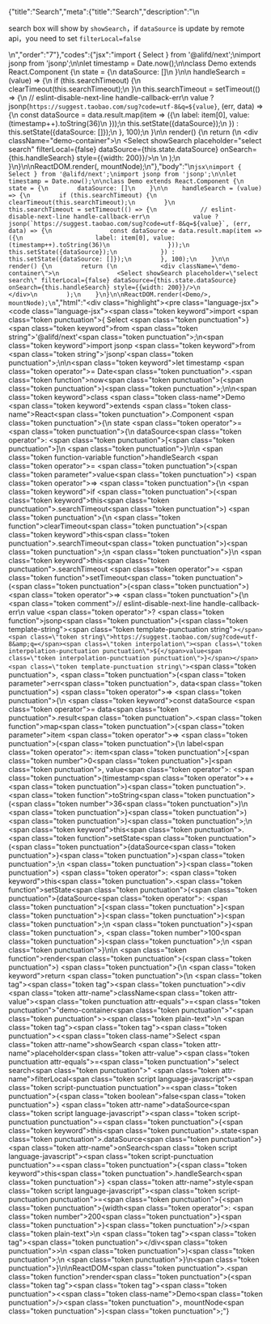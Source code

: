 {"title":"Search","meta":{"title":"Search","description":"\n<p>search box will show by <code>showSearch</code>，if <code>dataSource</code> is update by remote api，you need to set <code>filterLocal=false</code></p>\n","order":"7"},"codes":{"jsx":"import { Select } from '@alifd/next';\nimport jsonp from 'jsonp';\n\nlet timestamp = Date.now();\n\nclass Demo extends React.Component {\n    state = {\n        dataSource: []\n    }\n\n    handleSearch = (value) => {\n        if (this.searchTimeout) {\n            clearTimeout(this.searchTimeout);\n        }\n        this.searchTimeout = setTimeout(() => {\n            // eslint-disable-next-line handle-callback-err\n            value ? jsonp(`https://suggest.taobao.com/sug?code=utf-8&q=${value}`, (err, data) => {\n                const dataSource = data.result.map(item => ({\n                    label: item[0], value: (timestamp++).toString(36)\n                }));\n                this.setState({dataSource});\n            }) : this.setState({dataSource: []});\n        }, 100);\n    }\n\n    render() {\n        return (\n            <div className=\"demo-container\">\n                <Select showSearch placeholder=\"select search\" filterLocal={false} dataSource={this.state.dataSource} onSearch={this.handleSearch} style={{width: 200}}/>\n            </div>\n        );\n    }\n}\n\nReactDOM.render(<Demo/>, mountNode);\n"},"body":"\n````jsx\nimport { Select } from '@alifd/next';\nimport jsonp from 'jsonp';\n\nlet timestamp = Date.now();\n\nclass Demo extends React.Component {\n    state = {\n        dataSource: []\n    }\n\n    handleSearch = (value) => {\n        if (this.searchTimeout) {\n            clearTimeout(this.searchTimeout);\n        }\n        this.searchTimeout = setTimeout(() => {\n            // eslint-disable-next-line handle-callback-err\n            value ? jsonp(`https://suggest.taobao.com/sug?code=utf-8&q=${value}`, (err, data) => {\n                const dataSource = data.result.map(item => ({\n                    label: item[0], value: (timestamp++).toString(36)\n                }));\n                this.setState({dataSource});\n            }) : this.setState({dataSource: []});\n        }, 100);\n    }\n\n    render() {\n        return (\n            <div className=\"demo-container\">\n                <Select showSearch placeholder=\"select search\" filterLocal={false} dataSource={this.state.dataSource} onSearch={this.handleSearch} style={{width: 200}}/>\n            </div>\n        );\n    }\n}\n\nReactDOM.render(<Demo/>, mountNode);\n````","html":"<script>(function(){'use strict';\n\nvar _createClass = function () { function defineProperties(target, props) { for (var i = 0; i < props.length; i++) { var descriptor = props[i]; descriptor.enumerable = descriptor.enumerable || false; descriptor.configurable = true; if (\"value\" in descriptor) descriptor.writable = true; Object.defineProperty(target, descriptor.key, descriptor); } } return function (Constructor, protoProps, staticProps) { if (protoProps) defineProperties(Constructor.prototype, protoProps); if (staticProps) defineProperties(Constructor, staticProps); return Constructor; }; }();\n\nvar _next = require('@alifd/next');\n\nvar _jsonp = require('jsonp');\n\nvar _jsonp2 = _interopRequireDefault(_jsonp);\n\nfunction _interopRequireDefault(obj) { return obj && obj.__esModule ? obj : { default: obj }; }\n\nfunction _classCallCheck(instance, Constructor) { if (!(instance instanceof Constructor)) { throw new TypeError(\"Cannot call a class as a function\"); } }\n\nfunction _possibleConstructorReturn(self, call) { if (!self) { throw new ReferenceError(\"this hasn't been initialised - super() hasn't been called\"); } return call && (typeof call === \"object\" || typeof call === \"function\") ? call : self; }\n\nfunction _inherits(subClass, superClass) { if (typeof superClass !== \"function\" && superClass !== null) { throw new TypeError(\"Super expression must either be null or a function, not \" + typeof superClass); } subClass.prototype = Object.create(superClass && superClass.prototype, { constructor: { value: subClass, enumerable: false, writable: true, configurable: true } }); if (superClass) Object.setPrototypeOf ? Object.setPrototypeOf(subClass, superClass) : subClass.__proto__ = superClass; }\n\nvar timestamp = Date.now();\n\nvar Demo = function (_React$Component) {\n    _inherits(Demo, _React$Component);\n\n    function Demo() {\n        var _ref;\n\n        var _temp, _this, _ret;\n\n        _classCallCheck(this, Demo);\n\n        for (var _len = arguments.length, args = Array(_len), _key = 0; _key < _len; _key++) {\n            args[_key] = arguments[_key];\n        }\n\n        return _ret = (_temp = (_this = _possibleConstructorReturn(this, (_ref = Demo.__proto__ || Object.getPrototypeOf(Demo)).call.apply(_ref, [this].concat(args))), _this), _this.state = {\n            dataSource: []\n        }, _this.handleSearch = function (value) {\n            if (_this.searchTimeout) {\n                clearTimeout(_this.searchTimeout);\n            }\n            _this.searchTimeout = setTimeout(function () {\n                // eslint-disable-next-line handle-callback-err\n                value ? (0, _jsonp2.default)('https://suggest.taobao.com/sug?code=utf-8&q=' + value, function (err, data) {\n                    var dataSource = data.result.map(function (item) {\n                        return {\n                            label: item[0], value: (timestamp++).toString(36)\n                        };\n                    });\n                    _this.setState({ dataSource: dataSource });\n                }) : _this.setState({ dataSource: [] });\n            }, 100);\n        }, _temp), _possibleConstructorReturn(_this, _ret);\n    }\n\n    _createClass(Demo, [{\n        key: 'render',\n        value: function render() {\n            return React.createElement(\n                'div',\n                { className: 'demo-container' },\n                React.createElement(_next.Select, { showSearch: true, placeholder: 'select search', filterLocal: false, dataSource: this.state.dataSource, onSearch: this.handleSearch, style: { width: 200 } })\n            );\n        }\n    }]);\n\n    return Demo;\n}(React.Component);\n\nReactDOM.render(React.createElement(Demo, null), mountNode);})()</script><div class=\"highlight\"><pre class=\"language-jsx\"><code class=\"language-jsx\"><span class=\"token keyword\">import</span> <span class=\"token punctuation\">{</span> Select <span class=\"token punctuation\">}</span> <span class=\"token keyword\">from</span> <span class=\"token string\">'@alifd/next'</span><span class=\"token punctuation\">;</span>\n<span class=\"token keyword\">import</span> jsonp <span class=\"token keyword\">from</span> <span class=\"token string\">'jsonp'</span><span class=\"token punctuation\">;</span>\n\n<span class=\"token keyword\">let</span> timestamp <span class=\"token operator\">=</span> Date<span class=\"token punctuation\">.</span><span class=\"token function\">now</span><span class=\"token punctuation\">(</span><span class=\"token punctuation\">)</span><span class=\"token punctuation\">;</span>\n\n<span class=\"token keyword\">class</span> <span class=\"token class-name\">Demo</span> <span class=\"token keyword\">extends</span> <span class=\"token class-name\">React<span class=\"token punctuation\">.</span>Component</span> <span class=\"token punctuation\">{</span>\n    state <span class=\"token operator\">=</span> <span class=\"token punctuation\">{</span>\n        dataSource<span class=\"token operator\">:</span> <span class=\"token punctuation\">[</span><span class=\"token punctuation\">]</span>\n    <span class=\"token punctuation\">}</span>\n\n    <span class=\"token function-variable function\">handleSearch</span> <span class=\"token operator\">=</span> <span class=\"token punctuation\">(</span><span class=\"token parameter\">value</span><span class=\"token punctuation\">)</span> <span class=\"token operator\">=></span> <span class=\"token punctuation\">{</span>\n        <span class=\"token keyword\">if</span> <span class=\"token punctuation\">(</span><span class=\"token keyword\">this</span><span class=\"token punctuation\">.</span>searchTimeout<span class=\"token punctuation\">)</span> <span class=\"token punctuation\">{</span>\n            <span class=\"token function\">clearTimeout</span><span class=\"token punctuation\">(</span><span class=\"token keyword\">this</span><span class=\"token punctuation\">.</span>searchTimeout<span class=\"token punctuation\">)</span><span class=\"token punctuation\">;</span>\n        <span class=\"token punctuation\">}</span>\n        <span class=\"token keyword\">this</span><span class=\"token punctuation\">.</span>searchTimeout <span class=\"token operator\">=</span> <span class=\"token function\">setTimeout</span><span class=\"token punctuation\">(</span><span class=\"token punctuation\">(</span><span class=\"token punctuation\">)</span> <span class=\"token operator\">=></span> <span class=\"token punctuation\">{</span>\n            <span class=\"token comment\">// eslint-disable-next-line handle-callback-err</span>\n            value <span class=\"token operator\">?</span> <span class=\"token function\">jsonp</span><span class=\"token punctuation\">(</span><span class=\"token template-string\"><span class=\"token template-punctuation string\">`</span><span class=\"token string\">https://suggest.taobao.com/sug?code=utf-8&amp;q=</span><span class=\"token interpolation\"><span class=\"token interpolation-punctuation punctuation\">${</span>value<span class=\"token interpolation-punctuation punctuation\">}</span></span><span class=\"token template-punctuation string\">`</span></span><span class=\"token punctuation\">,</span> <span class=\"token punctuation\">(</span><span class=\"token parameter\">err<span class=\"token punctuation\">,</span> data</span><span class=\"token punctuation\">)</span> <span class=\"token operator\">=></span> <span class=\"token punctuation\">{</span>\n                <span class=\"token keyword\">const</span> dataSource <span class=\"token operator\">=</span> data<span class=\"token punctuation\">.</span>result<span class=\"token punctuation\">.</span><span class=\"token function\">map</span><span class=\"token punctuation\">(</span><span class=\"token parameter\">item</span> <span class=\"token operator\">=></span> <span class=\"token punctuation\">(</span><span class=\"token punctuation\">{</span>\n                    label<span class=\"token operator\">:</span> item<span class=\"token punctuation\">[</span><span class=\"token number\">0</span><span class=\"token punctuation\">]</span><span class=\"token punctuation\">,</span> value<span class=\"token operator\">:</span> <span class=\"token punctuation\">(</span>timestamp<span class=\"token operator\">++</span><span class=\"token punctuation\">)</span><span class=\"token punctuation\">.</span><span class=\"token function\">toString</span><span class=\"token punctuation\">(</span><span class=\"token number\">36</span><span class=\"token punctuation\">)</span>\n                <span class=\"token punctuation\">}</span><span class=\"token punctuation\">)</span><span class=\"token punctuation\">)</span><span class=\"token punctuation\">;</span>\n                <span class=\"token keyword\">this</span><span class=\"token punctuation\">.</span><span class=\"token function\">setState</span><span class=\"token punctuation\">(</span><span class=\"token punctuation\">{</span>dataSource<span class=\"token punctuation\">}</span><span class=\"token punctuation\">)</span><span class=\"token punctuation\">;</span>\n            <span class=\"token punctuation\">}</span><span class=\"token punctuation\">)</span> <span class=\"token operator\">:</span> <span class=\"token keyword\">this</span><span class=\"token punctuation\">.</span><span class=\"token function\">setState</span><span class=\"token punctuation\">(</span><span class=\"token punctuation\">{</span>dataSource<span class=\"token operator\">:</span> <span class=\"token punctuation\">[</span><span class=\"token punctuation\">]</span><span class=\"token punctuation\">}</span><span class=\"token punctuation\">)</span><span class=\"token punctuation\">;</span>\n        <span class=\"token punctuation\">}</span><span class=\"token punctuation\">,</span> <span class=\"token number\">100</span><span class=\"token punctuation\">)</span><span class=\"token punctuation\">;</span>\n    <span class=\"token punctuation\">}</span>\n\n    <span class=\"token function\">render</span><span class=\"token punctuation\">(</span><span class=\"token punctuation\">)</span> <span class=\"token punctuation\">{</span>\n        <span class=\"token keyword\">return</span> <span class=\"token punctuation\">(</span>\n            <span class=\"token tag\"><span class=\"token tag\"><span class=\"token punctuation\">&lt;</span>div</span> <span class=\"token attr-name\">className</span><span class=\"token attr-value\"><span class=\"token punctuation attr-equals\">=</span><span class=\"token punctuation\">\"</span>demo-container<span class=\"token punctuation\">\"</span></span><span class=\"token punctuation\">></span></span><span class=\"token plain-text\">\n                </span><span class=\"token tag\"><span class=\"token tag\"><span class=\"token punctuation\">&lt;</span><span class=\"token class-name\">Select</span></span> <span class=\"token attr-name\">showSearch</span> <span class=\"token attr-name\">placeholder</span><span class=\"token attr-value\"><span class=\"token punctuation attr-equals\">=</span><span class=\"token punctuation\">\"</span>select search<span class=\"token punctuation\">\"</span></span> <span class=\"token attr-name\">filterLocal</span><span class=\"token script language-javascript\"><span class=\"token script-punctuation punctuation\">=</span><span class=\"token punctuation\">{</span><span class=\"token boolean\">false</span><span class=\"token punctuation\">}</span></span> <span class=\"token attr-name\">dataSource</span><span class=\"token script language-javascript\"><span class=\"token script-punctuation punctuation\">=</span><span class=\"token punctuation\">{</span><span class=\"token keyword\">this</span><span class=\"token punctuation\">.</span>state<span class=\"token punctuation\">.</span>dataSource<span class=\"token punctuation\">}</span></span> <span class=\"token attr-name\">onSearch</span><span class=\"token script language-javascript\"><span class=\"token script-punctuation punctuation\">=</span><span class=\"token punctuation\">{</span><span class=\"token keyword\">this</span><span class=\"token punctuation\">.</span>handleSearch<span class=\"token punctuation\">}</span></span> <span class=\"token attr-name\">style</span><span class=\"token script language-javascript\"><span class=\"token script-punctuation punctuation\">=</span><span class=\"token punctuation\">{</span><span class=\"token punctuation\">{</span>width<span class=\"token operator\">:</span> <span class=\"token number\">200</span><span class=\"token punctuation\">}</span><span class=\"token punctuation\">}</span></span><span class=\"token punctuation\">/></span></span><span class=\"token plain-text\">\n            </span><span class=\"token tag\"><span class=\"token tag\"><span class=\"token punctuation\">&lt;/</span>div</span><span class=\"token punctuation\">></span></span>\n        <span class=\"token punctuation\">)</span><span class=\"token punctuation\">;</span>\n    <span class=\"token punctuation\">}</span>\n<span class=\"token punctuation\">}</span>\n\nReactDOM<span class=\"token punctuation\">.</span><span class=\"token function\">render</span><span class=\"token punctuation\">(</span><span class=\"token tag\"><span class=\"token tag\"><span class=\"token punctuation\">&lt;</span><span class=\"token class-name\">Demo</span></span><span class=\"token punctuation\">/></span></span><span class=\"token punctuation\">,</span> mountNode<span class=\"token punctuation\">)</span><span class=\"token punctuation\">;</span></code></pre></div>"}